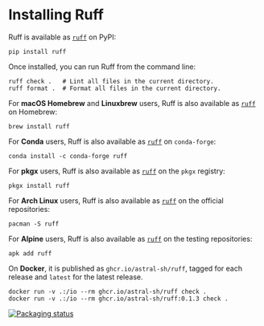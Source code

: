 # Installing Ruff

Ruff is available as [`ruff`](https://pypi.org/project/ruff/) on PyPI:

```shell
pip install ruff
```

Once installed, you can run Ruff from the command line:

```shell
ruff check .   # Lint all files in the current directory.
ruff format .  # Format all files in the current directory.
```

For **macOS Homebrew** and **Linuxbrew** users, Ruff is also available as [`ruff`](https://formulae.brew.sh/formula/ruff)
on Homebrew:

```shell
brew install ruff
```

For **Conda** users, Ruff is also available as [`ruff`](https://anaconda.org/conda-forge/ruff) on
`conda-forge`:

```shell
conda install -c conda-forge ruff
```

For **pkgx** users, Ruff is also available as [`ruff`](https://pkgx.dev/pkgs/github.com/charliermarsh/ruff/)
on the `pkgx` registry:

```shell
pkgx install ruff
```

For **Arch Linux** users, Ruff is also available as [`ruff`](https://archlinux.org/packages/extra/x86_64/ruff/)
on the official repositories:

```shell
pacman -S ruff
```

For **Alpine** users, Ruff is also available as [`ruff`](https://pkgs.alpinelinux.org/package/edge/testing/x86_64/ruff)
on the testing repositories:

```shell
apk add ruff
```

On **Docker**, it is published as `ghcr.io/astral-sh/ruff`, tagged for each release and `latest` for
the latest release.

```shell
docker run -v .:/io --rm ghcr.io/astral-sh/ruff check .
docker run -v .:/io --rm ghcr.io/astral-sh/ruff:0.1.3 check .
```

[![Packaging status](https://repology.org/badge/vertical-allrepos/ruff-python-linter.svg?exclude_unsupported=1)](https://repology.org/project/ruff-python-linter/versions)
